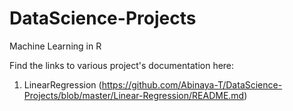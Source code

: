 # DataScience-Projects
Machine Learning in R


Find the links to various project's documentation here:

1. LinearRegression (https://github.com/Abinaya-T/DataScience-Projects/blob/master/Linear-Regression/README.md)
